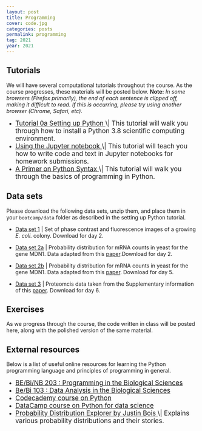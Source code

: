 ```yaml
---
layout: post
title: Programming
cover: code.jpg
categories: posts
permalink: programming
tag: 2021
year: 2021
---
```


## Tutorials
We will have several computational tutorials throughout the course. As the
course progresses, these materials will be posted below. **Note:** *In some
browsers (Firefox primarily), the end of each sentence is clipped off, making
it difficult to read. If this is occurring, please try using another browser
(Chrome, Safari, etc).*

* <a href="{{site.baseurl}}/code/2021/t0a_setting_up_python.html" target="_blank" style="font-size: 17px">
  Tutorial 0a Setting up Python
  </a> <span style="font-size: 17px">
  \| This tutorial will walk
  you through how to install a Python 3.8 scientific computing environment.
  </span>

* <a href="{{site.baseurl}}/code/2021/t0b_jupyter_notebooks.html" target="_blank" style="font-size: 17px">
  Using the Jupyter notebook
  </a> <span style="font-size: 17px">
  \| This tutorial will teach
  you how to write code and text in Jupyter notebooks for homework submissions.
  </span>

* <a href="{{site.baseurl}}/code/2021/t0c_python_syntax_and_plotting.html" target="_blank" style="font-size: 17px">
  A Primer on Python Syntax
  </a> <span style="font-size: 17px">
  \| This tutorial
  will walk you through the basics of programming in Python.
  </span>


## Data sets
Please download the following data sets, unzip them, and place them in your
`bootcamp/data` folder as described in the setting up Python tutorial.

* [Data set 1](http://rpdata.caltech.edu/courses/course_data/ecoli_growth.zip)
  \| Set of phase contrast and fluorescence images of a growing *E. coli.*
  colony. Download for day 2.

* [Data set 2a](http://rpdata.caltech.edu/courses/course_data/mRNA_MDN1.csv)
  \| Probability distribution for mRNA counts in yeast for the gene MDN1. Data adapted from this [paper](https://www.nature.com/articles/nsmb.1514).Download for day 2.

* [Data set 2b](http://rpdata.caltech.edu/courses/course_data/mRNA_PDR5.csv)
  \| Probability distribution for mRNA counts in yeast for the gene MDN1. Data adapted from this [paper](https://www.nature.com/articles/nsmb.1514). Download for day 5.

* [Data set 3](http://rpdata.caltech.edu/courses/course_data/heinemann_data.xlsx)
  \| Proteomcis data taken from the Supplementary information of this [paper](https://www.nature.com/articles/nbt.3418). Download for day 6.
  



## Exercises
As we progress through the course, the code written in class will be posted
here, along with the polished version of the same material.

<!--* [exercise 3]({{ site.baseurl}}/code/diffusion_via_coin_flips.html) \|
  simulating diffusing particles with coin flips. -->

## External resources
Below is a list of useful online resources for learning the Python programming
language and principles of programming in general.

* <a href="http://justinbois.github.io/bootcamp/2021/" target="_blank" style="font-size: 17px">
  BE/Bi/NB 203 : Programming in the Biological
  Sciences
  </a>

* <a href="http://www.bebi103.caltech.edu" target="_blank" style="font-size: 17px">
  Be/Bi 103 : Data Analysis in the Biological
  Sciences
  </a>

* <a href="https://www.codecademy.com/learn/python" target="_blank" style="font-size: 17px">
  Codecademy course on Python
  </a>

* <a href="https://www.datacamp.com/courses/intro-to-python-for-data-science" target="_blank" style="font-size: 17px">
  DataCamp course on Python for data
  science
  </a>

* <a href="https://distribution-explorer.github.io/" target="_blank" style="font-size: 17px">
  Probability Distribution Explorer by Justin Bois
  </a> <span style="font-size: 17px">
  \| Explains various probability distributions and their stories.
  </span>
